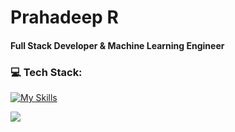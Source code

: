 # Prahadeep R

#### Full Stack Developer & Machine Learning Engineer

### 💻 Tech Stack: <br>

[![My Skills](https://skillicons.dev/icons?i=python,java,javascript,typescript,pytorch,tailwind,react,nextjs,express,prisma,postman,aws,firebase,mongodb,postgres,redis,docker,kubernetes,&perline=9)](https://skillicons.dev)

![](https://github-readme-stats.vercel.app/api/top-langs/?username=rprahadeep&theme=graywhite&hide_border=false&include_all_commits=false&count_private=false&layout=compact)

